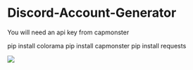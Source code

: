# Discord-Account-Generator
You will need an api key from capmonster


pip install colorama
pip install capmonster
pip install requests


<img src="https://cdn.discordapp.com/attachments/889189211947802624/889189493775683666/unknown.png">

